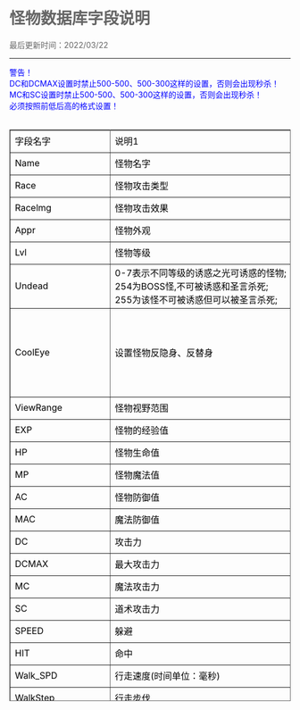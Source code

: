 # 怪物数据库字段说明


<html>
<head>
<meta http-equiv="Content-Type" content="text/html; charset=gb2312" />
<style type="text/css">
body,td,th {
	color: #000;
}
body {
	margin-left: 50px;
	margin-top: 50px;
	margin-right: 50px;
	margin-bottom: 50px;
	color: #666;
}
.zise {
	color: #90F;
}
.lan {
	color: #00F;
}
.fen {
	color: #F0F;
}
.hong {
	color: #F00;
}
.duanluo {
	padding-left: 3em;
}
.zhushi {
	color: #0C0;
	font-weight: bold;
}

.biaoti {
	font-weight: bold;
	font-size: 24px;
	color: #F0F;
}
</style>
</head>

<body>
最后更新时间：2022/03/22<br />
<hr />


  <span class="lan">警告！<br />
DC和DCMAX设置时禁止500-500、500-300这样的设置，否则会出现秒杀！ 
<br />
MC和SC设置时禁止500-500、500-300这样的设置，否则会出现秒杀！ 
<br />
必须按照前低后高的格式设置！</span><br />
<br />
<table width="500" height="1024" border="1" cellpadding="0" cellspacing="0" bordercolor="#666" style="border-collapse:collapse;">
  <tr style="height:40px; width:250"><td width="200">字段名字</td>
    <td width="200">说明1</td>
    <td width="200">说明2</td>
  </tr>
  <tr style="height:40px; width:250">
    <td>Name</td>
    <td>怪物名字 </td>
    <td nowrap="nowrap">设置怪物名时，禁止使用( )括号，可使用全半角字符代替，比如：白蛇妖·精</td>
  </tr>
  <tr style="height:40px; width:250">
    <td>Race</td>
    <td>怪物攻击类型</td>
    <td>&nbsp;</td>
  </tr>
  <tr style="height:40px; width:250">
    <td>Racelmg</td>
    <td>怪物攻击效果</td>
    <td>&nbsp;</td>
  </tr>
  <tr style="height:40px; width:250">
    <td>Appr</td>
    <td>怪物外观</td>
    <td>&nbsp;</td>
  </tr>
  <tr style="height:40px; width:250">
    <td>Lvl</td>
    <td>怪物等级</td>
    <td>&nbsp;</td>
  </tr>
  <tr style="height:40px; width:250">
    <td>Undead</td>
    <td>0-7表示不同等级的诱惑之光可诱惑的怪物;<br />
      254为BOSS怪,不可被诱惑和圣言杀死;<br />
    255为该怪不可被诱惑但可以被圣言杀死;</td>
    <td nowrap="nowrap">补充：<br />
      诱惑之光与圣言术额外设置可参考最新MagicSkill.xml进行设置;<br />
    心魔类怪物Undead=2表示主动攻击;</td>
  </tr>
  <tr style="height:40px; width:250">
    <td>CoolEye</td>
    <td>设置怪物反隐身、反替身</td>
    <td><p>设置范围：<br />
      0 //不反隐身、不反替身；<br />
      1 //反隐身；<br />
      2 //反替身；<br />
    3 //反隐身、反替身；</p></td>
  </tr>
  <tr style="height:40px; width:250">
    <td>ViewRange</td>
    <td>怪物视野范围</td>
    <td>&nbsp;</td>
  </tr>
  <tr style="height:40px; width:250">
    <td>EXP</td>
    <td>怪物的经验值</td>
    <td>&nbsp;</td>
  </tr>
  <tr style="height:40px; width:250">
    <td>HP</td>
    <td>怪物生命值</td>
    <td>最高支持21亿</td>
  </tr>
  <tr style="height:40px; width:250">
    <td>MP</td>
    <td>怪物魔法值</td>
    <td>最高支持21亿</td>
  </tr>
  <tr style="height:40px; width:250">
    <td>AC</td>
    <td>怪物防御值</td>
    <td>最高支持21亿</td>
  </tr>
  <tr style="height:40px; width:250">
    <td>MAC</td>
    <td>魔法防御值</td>
    <td>最高支持21亿</td>
  </tr>
  <tr style="height:40px; width:250">
    <td>DC</td>
    <td>攻击力</td>
    <td>最高支持21亿</td>
  </tr>
  <tr style="height:40px; width:250">
    <td>DCMAX</td>
    <td>最大攻击力</td>
    <td>最高支持21亿</td>
  </tr>
  <tr style="height:40px; width:250">
    <td>MC</td>
    <td>魔法攻击力</td>
    <td>&nbsp;</td>
  </tr>
  <tr style="height:40px; width:250">
    <td>SC</td>
    <td>道术攻击力</td>
    <td>&nbsp;</td>
  </tr>
  <tr style="height:40px; width:250">
    <td>SPEED</td>
    <td>躲避</td>
    <td>&nbsp;</td>
  </tr>
  <tr style="height:40px; width:250">
    <td>HIT</td>
    <td>命中</td>
    <td>&nbsp;</td>
  </tr>
  <tr style="height:40px; width:250">
    <td>Walk_SPD</td>
    <td>行走速度(时间单位：毫秒)</td>
    <td>&nbsp;</td>
  </tr>
  <tr style="height:40px; width:250">
    <td>WalkStep</td>
    <td>行走步伐</td>
    <td>默认1</td>
  </tr>
  <tr style="height:40px; width:250">
    <td>WalkWait</td>
    <td>行走等待(时间单位：毫秒)</td>
    <td>数字越大,下次攻击间隔越长</td>
  </tr>
  <tr style="height:40px; width:250">
    <td>ATTACK_SPD</td>
    <td>攻击速度(时间单位：毫秒)</td>
    <td>数字越大,下次攻击间隔越长</td>
  </tr>
  <tr style="height:40px; width:250">
    <td>SPCode</td>
    <td>特殊属性</td>
    <td>&nbsp;</td>
  </tr>
  <tr style="height:40px; width:250">
    <td>BURST</td>
    <td nowrap="nowrap">此字段为Envir\MonItems目录下的指定暴率文件<br />
名，不包含.txt后缀</td>
    <td nowrap="nowrap">不使用镜像爆率时，此字段请留空，不要填任何内容。</td>
  </tr>
  <tr style="height:40px; width:250">
    <td>NameColor</td>
    <td>怪物名字颜色(0-255)</td>
    <td>&nbsp;</td>
  </tr>
  <tr style="height:40px; width:250">
    <td>AI</td>
    <td>保存怪物：变身/复活、附加效果</td>
    <td>&nbsp;</td>
  </tr>
  <tr style="height:40px; width:250">
    <td>Tenacity</td>
    <td>韧性(抵抗暴击)</td>
    <td>&nbsp;</td>
  </tr>
  <tr style="height:40px; width:250">
    <td>SDC</td>
    <td>神圣攻击下限</td>
    <td>&nbsp;</td>
  </tr>
  <tr style="height:40px; width:250">
    <td>SDCMAX</td>
    <td>神圣攻击上限</td>
    <td>&nbsp;</td>
  </tr>
  <tr style="height:40px; width:250">
    <td>ElementDC1</td>
    <td>金攻击</td>
    <td>最高支持65535</td>
  </tr>
  <tr style="height:40px; width:250">
    <td>ElementDC2</td>
    <td>木攻击</td>
    <td>最高支持65535</td>
  </tr>
  <tr style="height:40px; width:250">
    <td>ElementDC3</td>
    <td>土攻击</td>
    <td>最高支持65535</td>
  </tr>
  <tr style="height:40px; width:250">
    <td>ElementDC4</td>
    <td>水攻击</td>
    <td>最高支持65535</td>
  </tr>
  <tr style="height:40px; width:250">
    <td>ElementDC5</td>
    <td>火攻击</td>
    <td>最高支持65535</td>
  </tr>
  <tr style="height:40px; width:250">
    <td>ElementAC1</td>
    <td>金防御</td>
    <td>最高支持65535</td>
  </tr>
  <tr style="height:40px; width:250">
    <td>ElementAC3</td>
    <td>木防御</td>
    <td>最高支持65535</td>
  </tr>
  <tr style="height:40px; width:250">
    <td>ElementAC4</td>
    <td>土防御</td>
    <td>最高支持65535</td>
  </tr>
  <tr style="height:40px; width:250">
    <td>ElementAC5</td>
    <td>水防御</td>
    <td>最高支持65535</td>
  </tr>
  <tr style="height:40px; width:250">
    <td>ElementAC5</td>
    <td>火防御</td>
    <td>最高支持65535</td>
  </tr>
  <tr style="height:40px; width:250">
    <td>MilitaryExp</td>
    <td>功勋值</td>
    <td>&nbsp;</td>
  </tr>
  <tr style="height:40px; width:250">
    <td>RepressDemonExp</td>
    <td>镇魔珠经验</td>
    <td>&nbsp;</td>
  </tr>
  <tr style="height:40px; width:250">
    <td>Thump </td>
    <td>暴击</td>
    <td>&nbsp;</td>
  </tr>
  <tr style="height:40px; width:250">
    <td>ReduceAC</td>
    <td>减免防御</td>
    <td>&nbsp;</td>
  </tr>
  <tr style="height:40px; width:250">
    <td>ReduceAvoid</td>
    <td>减免躲避</td>
    <td>&nbsp;</td>
  </tr>
  <tr style="height:40px; width:250">
    <td>SacredDamReduceLv</td>
    <td>神圣免伤等级</td>
    <td>&nbsp;</td>
  </tr>
  <tr style="height:40px; width:250">
    <td>PoisonNicety</td>
    <td>中毒命中</td>
    <td>&nbsp;</td>
  </tr>
</table>
</body>
</html>
